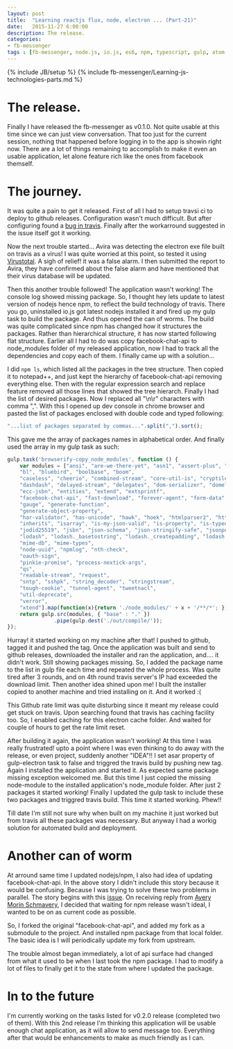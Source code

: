 ```yaml
---
layout: post
title:  "Learning reactjs flux, node, electron ... (Part-21)"
date:   2015-11-27 6:00:00
description: The release.
categories:
- fb-messenger
tags : [fb-messenger, node.js, io.js, es6, npm, typescript, gulp, atom-electron, hbox, vbox]
---
```

{% include JB/setup %}
{% include fb-messenger/Learning-js-technologies-parts.md %}

# The release.

<p class="first" markdown="1">
    Finally I have released the fb-messenger as v0.1.0. Not quite usable at this time since we can just view conversation.
    That too just for the current session, nothing that happened before logging in to the app is showin right now. There are a lot of things remaining
    to accomplish to make it even an usable application, let alone feature rich like the ones from facebook themself.
</p>

# The journey.

It was quite a pain to get it released. First of all I had to setup travsi ci to deploy to github releases. Configuration wasn't much difficult.
But after configuring found a [bug in travis](https://github.com/travis-ci/travis-ci/issues/5145). Finally after the workarround suggested in the issue itself got it working.

Now the next trouble started... Avira was detecting the electron exe file built on travis as a virus! I was quite worried at this point, so tested it using 
[Virustotal](https://www.virustotal.com/). A sigh of relief! it was a false alarm. I then submitted the report to Avira, they have confirmed about the false alarm and have mentioned
that their virus database will be updated.

Then this another trouble followed! The application wasn't working! The console log showed missing package. So, I thought hey lets update to latest version of nodejs hence npm, to 
reflect the build technology of travis. There you go, uninstalled io.js got latest nodejs installed it and fired up my gulp task to build the package. And thus opened the can of worms.
The build was quite complicated since npm has changed how it structures the packages. Rather than hierarchical structure, it has now started following flat structure. Earlier all I had
to do was copy facebook-chat-api to node_modules folder of my released application, now I had to track all the dependencies and copy each of them. I finally came up with a solution...

I did ```npm ls```, which listed all the packages in the tree structure. Then copied it to notepad++, and just kept the hierarchy of facebook-chat-api removing everything else. Then with
the regular expression search and replace feature removed all those lines that showed the tree hierarch. Finally I had the list of desired packages. Now I replaced all "\n\r" characters
with comma ",". With this I opened up dev console in chrome browser and pasted the list of packages enclosed with double code and typed following:

```js
"...list of packages separated by commas...".split(",").sort();
```
This gave me the array of packages names in alphabetical order. And finally used the array in my gulp task as such:

```js
gulp.task('browserify-copy_node_modules', function () {
    var modules = ["ansi", "are-we-there-yet", "asn1", "assert-plus", "assert-plus", "async", "aws-sign2", 
    "bl", "bluebird", "boolbase", "boom", 
    "caseless", "cheerio", "combined-stream", "core-util-is", "cryptiles", "css-select", "css-what", 
    "dashdash", "delayed-stream", "delegates", "dom-serializer", "domelementtype","domhandler", "domutils", 
    "ecc-jsbn", "entities", "extend", "extsprintf", 
    "facebook-chat-api", "fast-download", "forever-agent", "form-data", "form-data-rc3", 
    "gauge", "generate-function", 
    "generate-object-property", 
    "har-validator", "has-unicode", "hawk", "hoek", "htmlparser2", "http-signature", 
    "inherits", "isarray", "is-my-json-valid", "is-property", "is-typedarray", "isstream", 
    "jodid25519", "jsbn", "json-schema", "json-stringify-safe", "jsonpointer", "jsprim", 
    "lodash", "lodash._basetostring", "lodash._createpadding", "lodash.pad", "lodash.padleft", "lodash.padright", "lodash.repeat", 
    "mime-db", "mime-types", 
    "node-uuid", "npmlog", "nth-check", 
    "oauth-sign", 
    "pinkie-promise", "process-nextick-args",
    "qs", 
    "readable-stream", "request", 
    "sntp", "sshpk", "string_decoder", "stringstream", 
    "tough-cookie", "tunnel-agent", "tweetnacl", 
    "util-deprecate", 
    "verror", 
    "xtend"].map(function(x){return './node_modules/' + x + '/**/*'; });
    return gulp.src(modules, { "base" : "." })
               .pipe(gulp.dest('./out/compile/'));
});
```
Hurray! it started working on my machine after that! I pushed to github, tagged it and pushed the tag. Once the application was built and send to github
releases, downloaded the installer and ran the application, and.... it didn't work. Still showing packages missing. So, I added the package name to the
list in gulp file each time and repeated the whole process. Was quite tired after 3 rounds, and on 4th round travis server's IP had exceeded the download limit.
Then another idea shined upon me! I built the installer copied to another machine and tried installing on it. And it worked :(

This Github rate limit was quite disturbing since it meant my release could get stuck on travis. Upon searching found that travis has caching facility too. So,
I enabled caching for this electron cache folder. And waited for couple of hours to get the rate limit reset.

After building it again, the application wasn't working! At this time I was really frustrated! upto a point where I was even thinking to do away with the release, or
even project, suddenly another "IDEA"!! I set asar property of gulp-electron task to false and triggred the travis build by pushing new tag. Again I installed the application
and started it. As expected same package missing exception welcomed me. But this time I just copied the missing node-module to the installed application's node_module folder.
After just 2 packages it started working! Finally I updated the gulp task to include these two packages and triggred travis build. This time it started working. Phew!!

Till date I'm still not sure why when built on my machine it just worked but from travis all these packages was necessary. But anyway I had a workig solution for
automated build and deployment.

# Another can of worm

At arround same time I updated nodejs/npm, I also had idea of updating facebook-chat-api. In the above story I didn't include this story because it would be confusing. Because I
was trying to solve these two problems in parallel. The story begins with this [issue](https://github.com/Schmavery/facebook-chat-api/issues/104). 
On receiving reply from [Avery Morin Schmavery](https://github.com/Schmavery), I decided that waiting for npm release wasn't ideal, I wanted to be on as current code as possible.

So, I forked the original "facebook-chat-api", and added my fork as a submodule to the project. And installed npm package from that local folder. The basic idea is
I will periodically update my fork from upstream.

The trouble almost began immediately, a lot of api surface had changed from what it used to be when I last took the npm package. I had to modify a lot of files to finally get
it to the state from where I updated the package.

# In to the future

I'm currently working on the tasks listed for v0.2.0 release (completed two of them). With this 2nd release I'm thinking this application will be usable enough chat application, 
as it will allow to send message too. Everything after that would be enhancements to make as much friendly as I can.